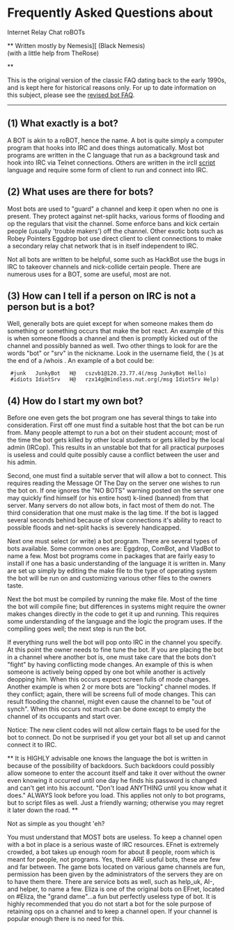 # Frequently Asked Questions about

Internet Relay Chat roBOTs

** Written mostly by Nemesis][ (Black Nemesis)  
(with a little help from TheRose)

**

This is the original version of the classic FAQ dating back to the early
1990s, and is kept here for historical reasons only. For up to date
information on this subject, please see the [revised bot FAQ](botfaq.html).

* * *

## (1) What exactly is a bot?

A BOT is akin to a roBOT, hence the name. A bot is quite simply a computer
program that hooks into IRC and does things automatically. Most bot programs
are written in the C language that run as a background task and hook into IRC
via Telnet connections. Others are written in the ircII
[script](/irchelp/script/) language and require some form of client to run and
connect into IRC.

## (2) What uses are there for bots?

Most bots are used to "guard" a channel and keep it open when no one is
present. They protect against net-split hacks, various forms of flooding and
op the regulars that visit the channel. Some enforce bans and kick certain
people (usually 'trouble makers') off the channel. Other exotic bots such as
Robey Pointers Eggdrop bot use direct client to client connections to make a
secondary relay chat network that is in itself independent to IRC.

Not all bots are written to be helpful, some such as HackBot use the bugs in
IRC to takeover channels and nick-collide certain people. There are numerous
uses for a BOT, some are useful, most are not.

## (3) How can I tell if a person on IRC is not a person but is a bot?

Well, generally bots are quiet except for when someone makes them do something
or something occurs that make the bot react. An example of this is when
someone floods a channel and then is promptly kicked out of the channel and
possibly banned as well. Two other things to look for are the words "bot" or
"srv" in the nickname. Look in the username field, the ( )s at the end of a
/whois <nick>. An example of a bot could be:

    
    
     #junk   JunkyBot   H@   cszvb1@120.23.77.4(/msg JunkyBot Hello)
     #idiots IdiotSrv   H@   rzx14g@mindless.nut.org(/msg IdiotSrv Help)
    

## (4) How do I start my own bot?

Before one even gets the bot program one has several things to take into
consideration. First off one must find a suitable host that the bot can be run
from. Many people attempt to run a bot on their student account; most of the
time the bot gets killed by other local students or gets killed by the local
admin (IRCop). This results in an unstable bot that for all practical purposes
is useless and could quite possibly cause a conflict between the user and his
admin.

Second, one must find a suitable server that will allow a bot to connect. This
requires reading the Message Of The Day on the server one wishes to run the
bot on. If one ignores the "NO BOTS" warning posted on the server one may
quickly find himself (or his entire host) k-lined (banned) from that server.
Many servers do not allow bots, in fact most of them do not. The third
consideration that one must make is the lag time. If the bot is lagged several
seconds behind because of slow connections it's ability to react to possible
floods and net-split hacks is severely handicapped.

Next one must select (or write) a bot program. There are several types of bots
available. Some common ones are: Eggdrop, ComBot, and VladBot to name a few.
Most bot programs come in packages that are fairly easy to install if one has
a basic understanding of the language it is written in. Many are set up simply
by editing the make file to the type of operating system the bot will be run
on and customizing various other files to the owners taste.

Next the bot must be compiled by running the make file. Most of the time the
bot will compile fine; but differences in systems might require the owner
makes changes directly in the code to get it up and running. This requires
some understanding of the language and the logic the program uses. If the
compiling goes well; the next step is run the bot.

If everything runs well the bot will pop onto IRC in the channel you specify.
At this point the owner needs to fine tune the bot. If you are placing the bot
in a channel where another bot is, one must take care that the bots don't
"fight" by having conflicting mode changes. An example of this is when someone
is actively being opped by one bot while another is actively deopping him.
When this occurs expect screen fulls of mode changes. Another example is when
2 or more bots are "locking" channel modes. If they conflict; again, there
will be screens full of mode changes. This can result flooding the channel,
might even cause the channel to be "out of synch". When this occurs not much
can be done except to empty the channel of its occupants and start over.

Notice: The new client codes will not allow certain flags to be used for the
bot to connect. Do not be surprised if you get your bot all set up and cannot
connect it to IRC.

** It is HIGHLY advisable one knows the language the bot is written in because of the possibility of backdoors. Such backdoors could possibly allow someone to enter the account itself and take it over without the owner even knowing it occurred until one day he finds his password is changed and can't get into his account. "Don't load ANYTHING until you know what it does." ALWAYS look before you load. This applies not only to bot programs, but to script files as well. Just a friendly warning; otherwise you may regret it later down the road. **

Not as simple as you thought 'eh?

You must understand that MOST bots are useless. To keep a channel open with a
bot in place is a serious waste of IRC resources. EFnet is extremely crowded,
a bot takes up enough room for about 8 people, room which is meant for people,
not programs. Yes, there ARE useful bots, these are few and far between. The
game bots located on various game channels are fun, permission has been given
by the administrators of the servers they are on to have them there. There are
service bots as well, such as help_uk, AI-, and helper, to name a few. Eliza
is one of the original bots on EFnet, located on #Eliza, the "grand dame"...a
fun but perfectly useless type of bot. It is highly recommended that you do
not start a bot for the sole purpose of retaining ops on a channel and to keep
a channel open. If your channel is popular enough there is no need for this.
